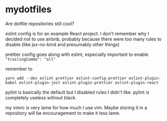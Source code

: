 # mydotfiles

Are dotfile repositories still cool?

eslint config is for an example React project. I don't remember why I decided not to use airbnb, probably because there were too many rules to disable (like jsx-no-bind and presumably other things)

prettier config goes along with eslint, especially important to enable `"trailingComma": "all"`

remember to
```
yarn add --dev eslint prettier eslint-config-prettier eslint-plugin-babel eslint-plugin-jest eslint-plugin-prettier eslint-plugin-react
```

pylint is basically the default but I disabled rules I didn't like. pylint is completely useless without black.

my vimrc is very lame for how much I use vim. Maybe storing it in a repository will be encouragement to make it less lame.
